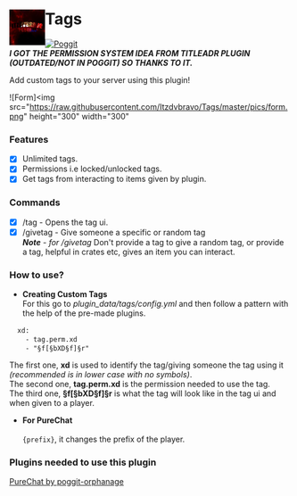# Tags<img src="https://raw.githubusercontent.com/Itzdvbravo/Tags/master/new.png" height="64" width="64" align="left"></img>  
[![Poggit](https://poggit.pmmp.io/shield.state/Tags)](https://poggit.pmmp.io/p/Tags)  
***I GOT THE PERMISSION SYSTEM IDEA FROM TITLEADR PLUGIN (OUTDATED/NOT IN POGGIT) SO THANKS TO IT.***  

Add custom tags to your server using this plugin!

![Form]<img src="https://raw.githubusercontent.com/Itzdvbravo/Tags/master/pics/form.png" height="300" width="300"</img>

### Features  
- [x] Unlimited tags.
- [x] Permissions i.e locked/unlocked tags.
- [x] Get tags from interacting to items given by plugin.

### Commands  
- [x] /tag - Opens the tag ui.  
- [x] /givetag - Give someone a specific or random tag  
***Note*** - *for /givetag* Don't provide a tag to give a random tag, or provide a tag, helpful in crates etc, gives an item you can interact.

### How to use?

- **Creating Custom Tags**<br>
For this go to *plugin_data/tags/config.yml* and then follow a pattern with the help of the pre-made plugins.  
```
  xd:
    - tag.perm.xd
    - "§f[§bXD§f]§r"
  ```
  The first one, **xd** is used to identify the tag/giving someone the tag using it *(recommended is in lower case with no symbols)*.  
  The second one, **tag.perm.xd** is the permission needed to use the tag.  
  The third one, **§f[§bXD§f]§r** is what the tag will look like in the tag ui and when given to a player.  
- **For PureChat**<br>  
`{prefix}`, it changes the prefix of the player.

### Plugins needed to use this plugin  
[PureChat by poggit-orphanage](https://poggit.pmmp.io/p/purechat)  
